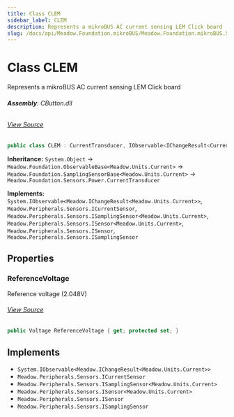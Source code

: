 ```yaml
---
title: Class CLEM
sidebar_label: CLEM
description: Represents a mikroBUS AC current sensing LEM Click board
slug: /docs/api/Meadow.Foundation.mikroBUS/Meadow.Foundation.mikroBUS.Sensors/CLEM
---
```

# Class CLEM
Represents a mikroBUS AC current sensing LEM Click board

###### **Assembly**: CButton.dll
###### [View Source](https://github.com/WildernessLabs/Meadow.Foundation.mikroBUS.git/blob/develop/Source/CLEM/Driver/CLEM.cs#L12)
```csharp title="Declaration"
public class CLEM : CurrentTransducer, IObservable<IChangeResult<Current>>, ICurrentSensor, ISamplingSensor<Current>, ISensor<Current>, ISensor, ISamplingSensor
```
**Inheritance:** `System.Object` -> `Meadow.Foundation.ObservableBase<Meadow.Units.Current>` -> `Meadow.Foundation.SamplingSensorBase<Meadow.Units.Current>` -> `Meadow.Foundation.Sensors.Power.CurrentTransducer`

**Implements:**  
`System.IObservable<Meadow.IChangeResult<Meadow.Units.Current>>`, `Meadow.Peripherals.Sensors.ICurrentSensor`, `Meadow.Peripherals.Sensors.ISamplingSensor<Meadow.Units.Current>`, `Meadow.Peripherals.Sensors.ISensor<Meadow.Units.Current>`, `Meadow.Peripherals.Sensors.ISensor`, `Meadow.Peripherals.Sensors.ISamplingSensor`

## Properties
### ReferenceVoltage
Reference voltage (2.048V)
###### [View Source](https://github.com/WildernessLabs/Meadow.Foundation.mikroBUS.git/blob/develop/Source/CLEM/Driver/CLEM.cs#L17)
```csharp title="Declaration"
public Voltage ReferenceVoltage { get; protected set; }
```

## Implements

* `System.IObservable<Meadow.IChangeResult<Meadow.Units.Current>>`
* `Meadow.Peripherals.Sensors.ICurrentSensor`
* `Meadow.Peripherals.Sensors.ISamplingSensor<Meadow.Units.Current>`
* `Meadow.Peripherals.Sensors.ISensor<Meadow.Units.Current>`
* `Meadow.Peripherals.Sensors.ISensor`
* `Meadow.Peripherals.Sensors.ISamplingSensor`
